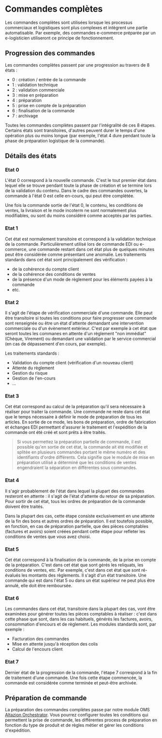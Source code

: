 # Commandes complètes

Les commandes complètes sont utilisées lorsque les processus commerciaux et logistiques sont plus complexes et intègrent une partie automatisable. Par exemple, des commandes e-commerce préparée par un e-logisticien utiliseront ce principe de fonctionnement.

## Progression des commandes

Les commandes complètes passent par une progression au travers de 8 états :

* 0 : création / entrée de la commande
* 1 : validation technique
* 2 : validation commerciale
* 3 : mise en préparation
* 4 : préparation
* 5 : prise en compte de la préparation
* 6 : finalisation de la commande
* 7 : archivage

Toutes les commandes complètes passent par l'intégralité de ces 8 étapes. Certains états sont transitoires, d'autres peuvent durer le temps d'une opération plus ou moins longue (par exemple, l'état 4 dure pendant toute la phase de préparation logistique de la commande).

## Détails des états

### Etat 0

L'état 0 correspond à la nouvelle commande. C'est le tout premier état dans lequel elle se trouve pendant toute la phase de création et se termine lors de la validation du contenu. Dans le cadre des commandes ouvertes, la commande à l'état 0 est celle en-cours, qui peut être complétée.

Une fois la commande sortie de l'état 0, le contenu, les conditions de ventes, la livraison et le mode incoterm ne sont normalement plus modifiables, ou sont du moins considéré comme acceptés par les parties.

### Etat 1

Cet état est normalement transitoire et correspond à la validation technique de la commande. Particulièrement utilisé lors de commande EDI ou e-commerce, une commande restant dans cet état plus de quelques minutes peut être considérée comme présentant une anomalie. Les traitements standards dans cet état sont principalement des vérification :

* de la cohérence du compte client
* de la cohérence des conditions de ventes
* de la présence d'un mode de règlement pour les éléments payées à la commande
* etc.

### Etat 2

Il s'agit de l'étape de vérification commerciale d'une commande. Elle peut être transitoire si toutes les conditions pour faire progresser une commande sont renseignée ou être un état d'attente demandant une intervention commerciale ou d'un évènement extérieur. C'est par exemple à cet état que seront toutes les commanes en attente d'un règlement "non immédiat" (Chèque, Virement) ou demandant une validation par le service commercial (en cas de dépassement d'en cours, par exemple).

Les traitements standards :

* Validation du compte client (vérification d'un nouveau client)
* Attente du règlement
* Gestion du risque
* Gestion de l'en-cours
* ...

### Etat 3

Cet état correspond au calcul de la préparation qu'il sera nécessaire à réaliser pour traiter la commande. Une commande ne reste dans cet état que le temps nécessaire à définir le mode de préparation de tous les articles. En sortie de ce mode, les bons de préparation, ordre de fabrication et échanges EDI permettant d'assurer le traitement et l'expédition de la commande ont été créé et sont prêts à être traités. 

> Si vous permettez la préparation partielle de commande, il est possible qu'en sortie de cet état, la commande ait été modifiée et splitée en plusieurs commandes portant le même numéro et des identifiants d'ordre différents. Cela signifie que le module de mise en préparation utilisé a déterminé que les conditions de ventes engendraient la séparation en différentes sous commandes.

### Etat 4 

Il s'agir probablement de l'état dans lequel la plupart des commandes resteront en attente : il s'agit de l'état d'attente du retour de sa préparation. Pour sortir de cet état, tous les ordres de préparation de la commande doivent être traités.

Dans la plupart des cas, cette étape consiste exclusivement en une attente de la fin des bons et autres ordres de préparation. Il est toutefois possible, en fonction, en cas de préparation partielle, que des pièces comptables (factures et avoirs) soient créées pendant cette étape pour refleter les conditions de ventes que vous avez choisi.

### Etat 5

Cet état correspond à la finalisation de la commande, de la prise en compte de la préparation. C'est dans cet état que sont gérés les reliquats, les conditions de ventes, etc. Par exemple, c'est dans cet état que sont ré-évalués les montants des règlements. Il s'agit d'un état transitoire.
Une commande qui est dans l'état 5 ou dans un état supérieur ne peut plus être annulé, elle doit être remboursée.

### Etat 6

Les commandes dans cet état, transitoire dans la plupart des cas, vont être examinées pour générer toutes les pièces comptables à réaliser : c'est dans cette phase que sont, dans les cas habituels, générés les factures, avoirs, consommation d'encours et de règlement. Les modules standards sont, par exemple :

* Facturation des commandes
* Mise en attente jusqu'à réception des colis
* Calcul de l'encours client

### Etat 7

Dernier état de la progression de la commande, l'étape 7 correspond à la fin de traitement d'une commande. Une fois cette étape commencée, la commande est considérée comme terminée et peut-être archivée.

## Préparation de commande

La préparation des commandes complètes passe par notre module OMS [Altazion Orchestrator](../../../orchestrator/index.md). Vous pourrez configurer toutes les conditions qui permettent la prise de commande, les différentes process de préparation en fonction du type de produit et de règles métier et gérer les conditions d'expédition.
